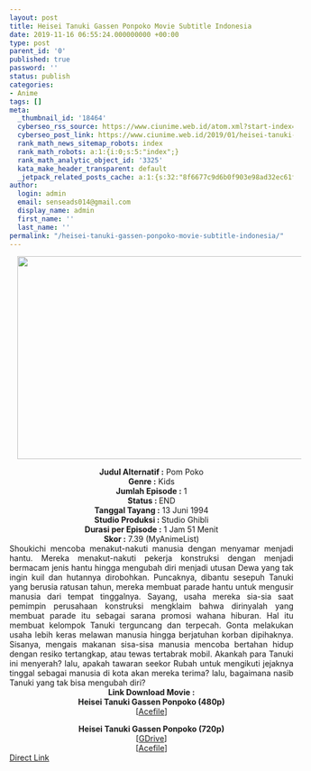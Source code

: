 ```yaml
---
layout: post
title: Heisei Tanuki Gassen Ponpoko Movie Subtitle Indonesia
date: 2019-11-16 06:55:24.000000000 +00:00
type: post
parent_id: '0'
published: true
password: ''
status: publish
categories:
- Anime
tags: []
meta:
  _thumbnail_id: '18464'
  cyberseo_rss_source: https://www.ciunime.web.id/atom.xml?start-index=1801&max-results=150
  cyberseo_post_link: https://www.ciunime.web.id/2019/01/heisei-tanuki-gassen-ponpoko-movie.html
  rank_math_news_sitemap_robots: index
  rank_math_robots: a:1:{i:0;s:5:"index";}
  rank_math_analytic_object_id: '3325'
  kata_make_header_transparent: default
  _jetpack_related_posts_cache: a:1:{s:32:"8f6677c9d6b0f903e98ad32ec61f8deb";a:2:{s:7:"expires";i:1663444276;s:7:"payload";a:0:{}}}
author:
  login: admin
  email: senseads014@gmail.com
  display_name: admin
  first_name: ''
  last_name: ''
permalink: "/heisei-tanuki-gassen-ponpoko-movie-subtitle-indonesia/"
---
```

<div class="separator" style="clear: both; text-align: center;"><a href="https://4.bp.blogspot.com/-EjOXkA-7JuU/XEqm6dyCLEI/AAAAAAAAIYU/GemEeZKzmjE9Bdc3VomcLTTLxRGMPGx1gCLcBGAs/s1600/Heisei%2BTanuki%2BGassen%2BPonpoko.jpg" imageanchor="1" style="margin-left: 1em; margin-right: 1em;"><img border="0" data-original-height="720" data-original-width="1280" height="360" src="{{ site.baseurl }}/assets/2019/11/Heisei%2BTanuki%2BGassen%2BPonpoko.jpg" width="640" /></a></div>
<p>
<div style="text-align: center;"><b>Judul</b><b><b> Alternatif</b> :</b> Pom Poko</div>
<div style="text-align: center;"><b><b>Genre :</b></b> Kids</div>
<div style="text-align: center;"><b>Jumlah Episode :</b> 1<br /><b>Status :&nbsp;</b>END<br /><b>Tanggal Tayang :</b> 13 Juni 1994<br /><b>Studio Produksi : </b>Studio Ghibli<br /><b>Durasi per Episode :</b> 1 Jam 51 Menit</div>
<div style="text-align: center;"><b>Skor :</b> 7.39 (MyAnimeList)</div>
<div style="text-align: center;"></div>
<div style="text-align: justify;">Shoukichi mencoba menakut-nakuti manusia dengan menyamar menjadi hantu. Mereka menakut-nakuti pekerja konstruksi dengan menjadi bermacam jenis hantu hingga mengubah diri menjadi utusan Dewa yang tak ingin kuil dan hutannya dirobohkan. Puncaknya, dibantu sesepuh Tanuki yang berusia ratusan tahun, mereka membuat parade hantu untuk mengusir manusia dari tempat tinggalnya. Sayang, usaha mereka sia-sia saat pemimpin perusahaan konstruksi mengklaim bahwa dirinyalah yang membuat parade itu sebagai sarana promosi wahana hiburan. Hal itu membuat kelompok Tanuki terguncang dan terpecah. Gonta melakukan usaha lebih keras melawan manusia hingga berjatuhan korban dipihaknya. Sisanya, mengais makanan sisa-sisa manusia mencoba bertahan hidup dengan resiko tertangkap, atau tewas tertabrak mobil. Akankah para Tanuki ini menyerah? lalu, apakah tawaran seekor Rubah untuk mengikuti jejaknya tinggal sebagai manusia di kota akan mereka terima? lalu, bagaimana nasib Tanuki yang tak bisa mengubah diri?</div>
<div style="text-align: justify;"></div>
<div style="text-align: justify;"></div>
<div style="text-align: center;"><b>Link Download Movie :</b></div>
<div style="text-align: center;"><b>Heisei Tanuki Gassen Ponpoko (480p)</b><br />[<a href="https://acefile.co/f/45091/anisora-net-heisei-tanuki-gassen-ponpoko-pom-poko-480p-rar" target="_blank" rel="noopener">Acefile</a>]</p>
</div>
<div style="text-align: center;"><b>Heisei Tanuki Gassen Ponpoko (720p)</b><br />[<a href="https://drive.google.com/uc?export=download&amp;id=10LhdY68E46nXkxIqdQs6qIMRMLjqiV3X" target="_blank" rel="noopener">GDrive</a>]<br />[<a href="https://acefile.co/f/45089/anisora-net-heisei-tanuki-gassen-ponpoko-pom-poko-720p-rar" target="_blank" rel="noopener">Acefile</a>]</div>
<link rel="stylesheet" href="https://cdnjs.cloudflare.com/ajax/libs/font-awesome/4.7.0/css/font-awesome.min.css" />
<div class="divbtn"> <a href="https://handymansurrender.com/fihup8buzv?key=94550f7ce39444073321dde3b8782f97" class="btn"><i class="fa fa-download"></i> Direct Link</a> </div>
